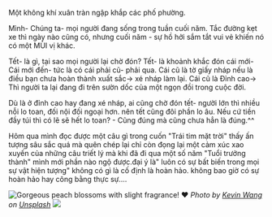 Một không khí xuân tràn ngập khắp các phố phường.

Mình- Chúng ta- mọi người đang sống trong tuần cuối năm.  Tắc đường kẹt xe thì ngày nào cũng có, nhưng cuối năm - sự hồ hởi sắm tắt vui vẻ khiến nó có một MÙI vị khác.

Tết- là gì, tại sao mọi người lại chờ đón? Tết- là khoảnh khắc đón cái mới- Cái mới đến- tức là có cái phải cũ- phải qua.  Cái cũ là tờ giấy nháp nếu là điều bạn chưa hoàn thành xuất sắc-> xé nháp làm lại. Cái cũ là Đỉnh cao-> Thì người ta lại đang đi trên sườn dốc của một ngọn đồi trong cuộc đời.

Dù là ở đỉnh cao hay đang xé nháp, ai cũng chờ đón tết- người lớn thì nhiều nỗi lo toan, đối nội đối ngoại hơn. nên tết cũng đôi phần lo âu. Nếu cứ tiền đầy túi thì có lẽ sẽ hết lo toan? - Cũng đúng mà cũng chưa hẳn là đúng.^^

Hôm qua mình đọc được một câu gì trong cuốn "Trái tim mặt trời" thấy ấn tượng sâu sắc quá mà quên chép lại chỉ còn đọng lại một cảm xúc xao xuyến của những câu triết lý mà khi đã đi qua một số năm "Tuổi trưởng thành" mình mới phần nào ngộ được.đại ý là" luôn có sự bất biến trong mọi sự vật hiện tượng" không có gì là cố định là hoàn hảo. không bao giờ có sự hoàn hảo hay công bằng thực sự.... 



![Gorgeous peach blossoms with slight fragrance! ❤](https://images.unsplash.com/photo-1710813930055-7bf04e5a02b5?crop=entropy&cs=tinysrgb&fit=max&fm=jpg&ixid=M3wzNjAwOTd8MHwxfHNlYXJjaHw4fHxwZWFjaCUyMGJsb3Nzb218ZW58MHwwfHx8MTczNzUxMDgxNHww&ixlib=rb-4.0.3&q=80&w=1080)
*Photo by [Kevin Wang](https://unsplash.com/@kevinwang413156?utm_source=Obsidian%20Image%20Inserter%20Plugin&utm_medium=referral) on [Unsplash](https://unsplash.com/?utm_source=Obsidian%20Image%20Inserter%20Plugin&utm_medium=referral)*
![](https://imgur.com/a/CgCJqSz)
